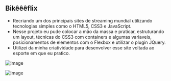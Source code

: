 ## Bikêêêflix

 - Recriando um dos principais sites de streaming mundial utilizando tecnologias simples como o HTML5, CSS3 e JavaScript.
 - Nesse projeto eu pude colocar a mão da massa e praticar, estruturando um layout, técnicas do CSS3 com containers e algumas variaveis, posicionamentos de elementos com o Flexbox e utilizar o plugin JQuery.
 - Utilizei da minha criatividade para desenvolver esse site voltada ao esporte em que eu pratico.

![image](https://user-images.githubusercontent.com/92122550/151536381-0f529dea-dd2f-40d3-8040-5eab8d4486e7.png)

![image](https://user-images.githubusercontent.com/92122550/151536460-b0797062-840a-411c-976b-8f20cbd9aec4.png)
